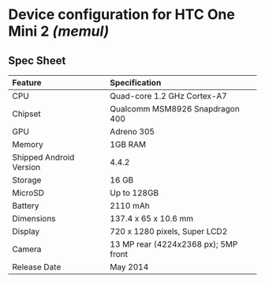# Device configuration for HTC One Mini 2 _(memul)_

## Spec Sheet

| Feature                 | Specification                        |
| :---------------------- | :----------------------------------- |
| CPU                     | Quad-core 1.2 GHz Cortex-A7          |
| Chipset                 | Qualcomm MSM8926 Snapdragon 400      |
| GPU                     | Adreno 305                           |
| Memory                  | 1GB RAM                              |
| Shipped Android Version | 4.4.2                                |
| Storage                 | 16 GB                                |
| MicroSD                 | Up to 128GB                          |
| Battery                 | 2110 mAh                             |
| Dimensions              | 137.4 x 65 x 10.6 mm                 |
| Display                 | 720 x 1280 pixels, Super LCD2        |
| Camera                  | 13 MP rear (4224x2368 px); 5MP front |
| Release Date            | May 2014                             |
